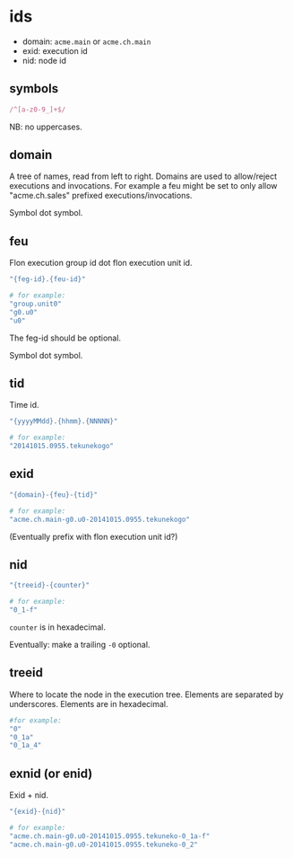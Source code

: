 
# ids

* domain: `acme.main` or `acme.ch.main`
* exid: execution id
* nid: node id

## symbols

```ruby
/^[a-z0-9_]+$/
```

NB: no uppercases.

## domain

A tree of names, read from left to right. Domains are used to allow/reject executions and invocations. For example a feu might be set to only allow "acme.ch.sales" prefixed executions/invocations.

Symbol dot symbol.

## feu

Flon execution group id dot flon execution unit id.

```ruby
"{feg-id}.{feu-id}"

# for example:
"group.unit0"
"g0.u0"
"u0"
```
The feg-id should be optional.

Symbol dot symbol.

## tid

Time id.

```ruby
"{yyyyMMdd}.{hhmm}.{NNNNN}"

# for example:
"20141015.0955.tekunekogo"
```

## exid

```ruby
"{domain}-{feu}-{tid}"

# for example:
"acme.ch.main-g0.u0-20141015.0955.tekunekogo"
```
(Eventually prefix with flon execution unit id?)

## nid

```ruby
"{treeid}-{counter}"

# for example:
"0_1-f"
```

`counter` is in hexadecimal.

Eventually: make a trailing `-0` optional.

## treeid

Where to locate the node in the execution tree. Elements are separated by underscores. Elements are in hexadecimal.

```ruby
#for example:
"0"
"0_1a"
"0_1a_4"
```

## exnid (or enid)

Exid + nid.

```ruby
"{exid}-{nid}"

# for example:
"acme.ch.main-g0.u0-20141015.0955.tekuneko-0_1a-f"
"acme.ch.main-g0.u0-20141015.0955.tekuneko-0_2"
```

